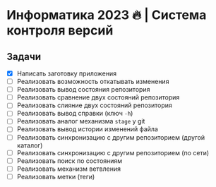 # Информатика 2023 🔥 | Система контроля версий

## Задачи

- [x] Написать заготовку приложения
- [ ] Реализовать возможность откатывать изменения
- [ ] Реализовать вывод состояния репозитория
- [ ] Реализовать сравнение двух состояний репозитория
- [ ] Реализовать слияние двух состояний репозитория
- [ ] Реализовать вывод справки (ключ `-h`)
- [ ] Реализовать аналог механизма `stage` у git
- [ ] Реализовать вывод истории изменений файла
- [ ] Реализовать синхронизацию с другим репозиторием (другой каталог)
- [ ] Реализовать синхронизацию с другим репозиторием (по сети)
- [ ] Реализовать поиск по состояниям
- [ ] Реализовать механизм ветвления
- [ ] Реализовать метки (теги)
